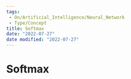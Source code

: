 ```yaml
---
tags:
 - On/Artificial_Intelligence/Neural_Network 
 - Type/Concept
title: Softmax
date: "2022-07-27"
date modified: "2022-07-27"
---
```


# Softmax
